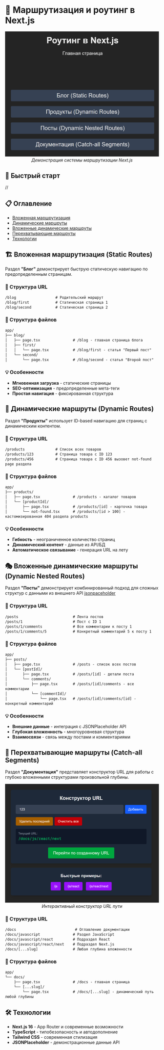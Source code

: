 # 🚀 Маршрутизация и роутинг в Next.js

<div align="center">

![Next Routing Interface](screenshots/next-routing.png)
_Демонстрация системы маршрутизации Next.js_

</div>

## 🚀 Быстрый старт

//

## 📋 Оглавление

- [Вложенная маршрутизация](#-вложенная-маршрутизация-static-routes)
- [Динамические маршруты](#-динамические-маршруты-dynamic-routes)
- [Вложенные динамические маршруты](#-вложенные-динамические-маршруты-dynamic-nested-routes)
- [Перехватывающие маршруты](#-перехватывающие-маршруты-catch-all-segments)
- [Технологии](#-технологии)

## 🏗️ Вложенная маршрутизация (Static Routes)

Раздел **"Блог"** демонстрирует быструю статическую навигацию по предопределенным страницам.

### 🎯 Структура URL

```
/blog                  # Родительский маршрут
/blog/first            # Статическая страница 1
/blog/second           # Статическая страница 2
```

### 📁 Структура файлов

```
app/
├── blog/
│   ├── page.tsx               # /blog - главная страница блога
│   ├── first/
│   │   └── page.tsx           # /blog/first - статья "Первый пост"
│   └── second/
│       └── page.tsx           # /blog/second - статья "Второй пост"
```

### 💡 Особенности

- **Мгновенная загрузка** - статические страницы
- **SEO-оптимизация** - предопределенные мета-теги
- **Простая навигация** - фиксированная структура

## 🔄 Динамические маршруты (Dynamic Routes)

Раздел **"Продукты"** использует ID-based навигацию для страниц с динамическим контентом.

### 🎯 Структура URL

```
/products              # Список всех товаров
/products/123          # Страница товара с ID 123
/products/456          # Страница товара с ID 456 вызовет not-found page раздела
```

### 📁 Структура файлов

```
app/
├── products/
│   ├── page.tsx               # /products - каталог товаров
│   └── [productId]/
│       ├── page.tsx           # /products/[id] - карточка товара
│       └── not-found.tsx      # /products/[id > 100] - кастомизированная 404 раздела products
```

### 💡 Особенности

- **Гибкость** - неограниченное количество страниц
- **Динамический контент** - данные из API/БД
- **Автоматическое связывание** - генерация URL на лету

## 🎭 Вложенные динамические маршруты (Dynamic Nested Routes)

Раздел **"Посты"** демонстрирует комбинированный подход для сложных структур с данными из внешнего API [jsonpaceholder](https://jsonplaceholder.typicode.com/)

### 🎯 Структура URL

```
/posts                         # Лента постов
/posts/1                       # Пост с ID 1
/posts/1/comments              # Все комментарии к посту 1
/posts/1/comments/5            # Конкретный комментарий 5 к посту 1
```

### 📁 Структура файлов

```
app/
├── posts/
│   ├── page.tsx               # /posts - список всех постов
│   └── [postId]/
│       ├── page.tsx           # /posts/[id] - детали поста
│       └── comments/
│           ├── page.tsx       # /posts/[id]/comments - все комментарии
│           └── [commentId]/
│               └── page.tsx   # /posts/[id]/comments/[id] - конкретный комментарий
```

### 💡 Особенности

- **Внешние данные** - интеграция с JSONPlaceholder API
- **Глубокая вложенность** - многоуровневая структура
- **Взаимосвязи** - связь между постами и комментариями

## 🌟 Перехватывающие маршруты (Catch-all Segments)

Раздел **"Документация"** представляет конструктор URL для работы с глубоко вложенными структурами произвольной глубины.

<div align="center">

![Next Routing Interface](screenshots/next-routing-calc.png)
_Интерактивный конструктор URL пути_

</div>

### 🎯 Структура URL

```
/docs                           # Оглавление документации
/docs/javascript               # Раздел JavaScript
/docs/javascript/react         # Подраздел React
/docs/javascript/react/next    # Подраздел Next.js
/docs/[...slug]                # Любая глубина вложенности
```

### 📁 Структура файлов

```
app/
└── docs/
    ├── page.tsx               # /docs - главная страница
    └── [...slug]/
        └── page.tsx           # /docs/[...slug] - динамический путь любой глубины
```

## 🛠 Технологии

- **Next.js 16** - App Router и современные возможности
- **TypeScript** - типобезопасность и автодополнение
- **Tailwind CSS** - современная стилизация
- **JSONPlaceholder** - демонстрационные данные API
